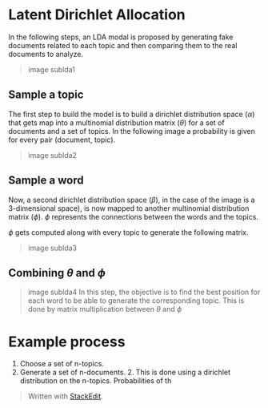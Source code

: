 # Latent Dirichlet Allocation

In the following steps, an LDA modal is proposed by generating fake documents related to each topic and then comparing them to the real documents to analyze.

> image sublda1

## Sample a topic

The first step to build the model is to build a dirichlet distribution space ($\alpha$) that gets map into a multinomial distribution matrix ($\theta$) for a set of documents and a set of topics. In the following image a probability is given for every pair (document, topic).

> image sublda2

## Sample a word

Now, a second dirichlet distribution space ($\beta$), in the case of the image is a 3-dimensional space),  is now mapped to another multinomial distribution matrix ($\phi$). $\phi$ represents the connections between the words and the topics.

$\phi$ gets computed along with every topic to generate the following matrix.

> image sublda3

## Combining $\theta$ and $\phi$

> image sublda4
In this step, the objective is to find the best position for each word to be able to generate the corresponding topic. This is done by matrix multiplication between $\theta$ and $\phi$


# Example process

1. Choose a set of n-topics.
1. Generate a set of n-documents. 
	2. This is done using a dirichlet distribution on the n-topics. Probabilities of th


> Written with [StackEdit](https://stackedit.io/).
<!--stackedit_data:
eyJoaXN0b3J5IjpbMzE5ODIwNTE3XX0=
-->